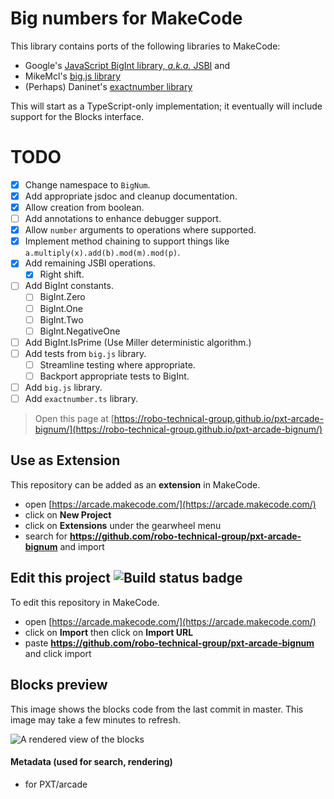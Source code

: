 # Big numbers for MakeCode

This library contains ports of the following libraries to MakeCode:

* Google's [JavaScript BigInt library, *a.k.a.* JSBI](https://github.com/GoogleChromeLabs/jsbi) and
* MikeMcl's [big.js library](https://github.com/MikeMcl/big.js/)
* (Perhaps) Daninet's [exactnumber library](https://github.com/Daninet/exactnumber)

This will start as a TypeScript-only implementation;
it eventually will include support for the Blocks interface.

# TODO

- [X] Change namespace to `BigNum`.
- [X] Add appropriate jsdoc and cleanup documentation.
- [X] Allow creation from boolean.
- [ ] Add annotations to enhance debugger support.
- [X] Allow `number` arguments to operations where supported.
- [X] Implement method chaining to support things like `a.multiply(x).add(b).mod(m).mod(p)`.
- [X] Add remaining JSBI operations.
  - [X] Right shift.
- [ ] Add BigInt constants.
  - [ ] BigInt.Zero
  - [ ] BigInt.One
  - [ ] BigInt.Two
  - [ ] BigInt.NegativeOne
- [ ] Add BigInt.IsPrime (Use Miller deterministic algorithm.)
- [ ] Add tests from `big.js` library.
  - [ ] Streamline testing where appropriate.
  - [ ] Backport appropriate tests to BigInt.
- [ ] Add `big.js` library.
- [ ] Add `exactnumber.ts` library.

> Open this page at [https://robo-technical-group.github.io/pxt-arcade-bignum/](https://robo-technical-group.github.io/pxt-arcade-bignum/)

## Use as Extension

This repository can be added as an **extension** in MakeCode.

* open [https://arcade.makecode.com/](https://arcade.makecode.com/)
* click on **New Project**
* click on **Extensions** under the gearwheel menu
* search for **https://github.com/robo-technical-group/pxt-arcade-bignum** and import

## Edit this project ![Build status badge](https://github.com/robo-technical-group/pxt-arcade-bignum/workflows/MakeCode/badge.svg)

To edit this repository in MakeCode.

* open [https://arcade.makecode.com/](https://arcade.makecode.com/)
* click on **Import** then click on **Import URL**
* paste **https://github.com/robo-technical-group/pxt-arcade-bignum** and click import

## Blocks preview

This image shows the blocks code from the last commit in master.
This image may take a few minutes to refresh.

![A rendered view of the blocks](https://github.com/robo-technical-group/pxt-arcade-bignum/raw/master/.github/makecode/blocks.png)

#### Metadata (used for search, rendering)

* for PXT/arcade
<script src="https://makecode.com/gh-pages-embed.js"></script><script>makeCodeRender("{{ site.makecode.home_url }}", "{{ site.github.owner_name }}/{{ site.github.repository_name }}");</script>
